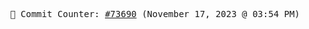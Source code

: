 <p align="center">
    <samp>
        📮 Commit Counter: <a href="https://github.com/Javascript-void0/Javascript-void0/commits/main">#73690</a> (November 17, 2023 @ 03:54 PM)
    </samp>
</p>